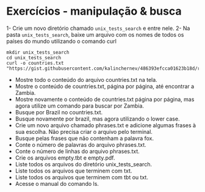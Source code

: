
# Exercícios - manipulação & busca
1- Crie um novo diretório chamado `unix_tests_search` e entre nele. 2- Na pasta `unix_tests_search`, baixe um arquivo com os nomes de todos os países do mundo utilizando o comando curl
~~~
mkdir unix_tests_search
cd unix_tests_search
curl -o countries.txt "https://gist.githubusercontent.com/kalinchernev/486393efcca01623b18d/raw/daa24c9fea66afb7d68f8d69f0c4b8eeb9406e83/countries"
~~~

- Mostre todo o conteúdo do arquivo countries.txt na tela.
- Mostre o conteúdo de countries.txt, página por página, até encontrar a Zambia.
- Mostre novamente o conteúdo de countries.txt página por página, mas agora utilize um comando para buscar por Zambia.
- Busque por Brazil no countries.txt.
- Busque novamente por brazil, mas agora utilizando o lower case.
- Crie um novo arquivo chamado phrases.txt e adicione algumas frases à sua escolha. Não precisa criar o arquivo pelo terminal.
- Busque pelas frases que não contenham a palavra fox.
- Conte o número de palavras do arquivo phrases.txt.
- Conte o número de linhas do arquivo phrases.txt.
- Crie os arquivos empty.tbt e empty.pdf.
- Liste todos os arquivos do diretório unix_tests_search.
- Liste todos os arquivos que terminem com txt.
- Liste todos os arquivos que terminem com tbt ou txt.
- Acesse o manual do comando ls.
